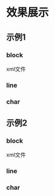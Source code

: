



# 效果展示

## 示例1

### block

  <div class="common-layout">
    <el-container>
        <el-container>
      <el-aside width="500px"><el-image style="width: 490px; height: 560px" src="/datasets/层级数据/images/PMC3087892_00001.jpg_block.jpg" fit="fit"/></el-aside>
            <el-container>
      <el-main></el-main> 
        <el-footer><el-button type="info"><el-icon><Download /></el-icon><el-link href="/datasets/层级数据/xml/PMC3087892_00001.xml"
                    target="_blank">xml文件</el-link></el-button></el-footer>
                </el-container>
            </el-container>
    </el-container>
  </div>


### line

  <div class="common-layout">
    <el-container>
        <el-container>
      <el-aside width="500px"><el-image style="width: 490px; height: 560px" src="/datasets/层级数据/images/PMC3087892_00001.jpg_line.jpg" fit="fit"/></el-aside>
            <el-container>
      <el-main></el-main> 
                </el-container>
            </el-container>
    </el-container>
  </div>



### char

  <div class="common-layout">
    <el-container>
        <el-container>
      <el-aside width="500px"><el-image style="width: 490px; height: 560px" src="/datasets/层级数据/images/PMC3087892_00001.jpg_char.jpg" fit="fit"/></el-aside>
            <el-container>
      <el-main></el-main> 
                </el-container>
            </el-container>
    </el-container>
  </div>

## 示例2

### block

  <div class="common-layout">
    <el-container>
        <el-container>
      <el-aside width="500px"><el-image style="width: 490px; height: 560px" src="/datasets/层级数据/images/PMC3134251_00001.jpg_block.jpg" fit="fit"/></el-aside>
            <el-container>
      <el-main></el-main> 
        <el-footer><el-button type="info"><el-icon><Download /></el-icon><el-link href="/datasets/层级数据/xml/PMC3134251_00001.xml"
                    target="_blank">xml文件</el-link></el-button></el-footer>
                </el-container>
            </el-container>
    </el-container>
  </div>



### line

  <div class="common-layout">
    <el-container>
        <el-container>
      <el-aside width="500px"><el-image style="width: 490px; height: 560px" src="/datasets/层级数据/images/PMC3134251_00001.jpg_line.jpg" fit="fit"/></el-aside>
            <el-container>
      <el-main></el-main> 
                </el-container>
            </el-container>
    </el-container>
  </div>



### char

  <div class="common-layout">
    <el-container>
        <el-container>
      <el-aside width="500px"><el-image style="width: 490px; height: 560px" src="/datasets/层级数据/images/PMC3134251_00001.jpg_char.jpg" fit="fit"/></el-aside>
            <el-container>
      <el-main></el-main> 
                </el-container>
            </el-container>
    </el-container>
  </div>

